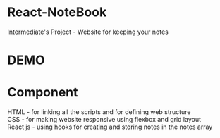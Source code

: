 # React-NoteBook
Intermediate's Project - Website for keeping your notes
# DEMO

# Component
HTML - for linking all the scripts and for defining web structure</br>
CSS - for making website responsive using flexbox and grid layout</br>
React js - using hooks for creating and storing notes in the notes array
